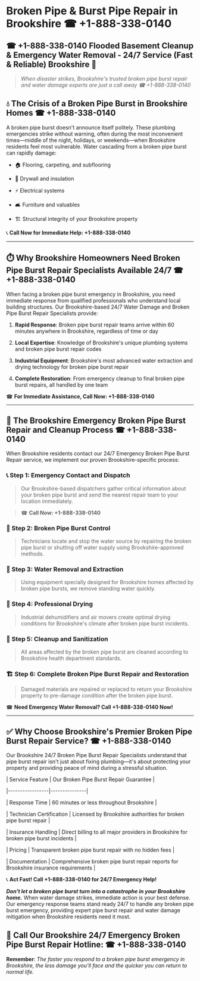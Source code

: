 # Broken Pipe & Burst Pipe Repair in Brookshire ☎ +1-888-338-0140  
## ☎ +1-888-338-0140 Flooded Basement Cleanup & Emergency Water Removal - 24/7 Service (Fast & Reliable) Brookshire 🚨  

> *When disaster strikes, Brookshire's trusted broken pipe burst repair and water damage experts are just a call away ☎ +1-888-338-0140*  

## 💧 The Crisis of a Broken Pipe Burst in Brookshire Homes ☎ +1-888-338-0140  

A broken pipe burst doesn't announce itself politely. These plumbing emergencies strike without warning, often during the most inconvenient times—middle of the night, holidays, or weekends—when Brookshire residents feel most vulnerable. Water cascading from a broken pipe burst can rapidly damage:  

* 🏠 Flooring, carpeting, and subflooring  
* 🧱 Drywall and insulation  
* ⚡ Electrical systems  
* 🛋️ Furniture and valuables  
* 🏗️ Structural integrity of your Brookshire property  

📞 **Call Now for Immediate Help: +1-888-338-0140**  

---  

## ⏱️ Why Brookshire Homeowners Need Broken Pipe Burst Repair Specialists Available 24/7 ☎ +1-888-338-0140  

When facing a broken pipe burst emergency in Brookshire, you need immediate response from qualified professionals who understand local building structures. Our Brookshire-based 24/7 Water Damage and Broken Pipe Burst Repair Specialists provide:  

1. **Rapid Response**: Broken pipe burst repair teams arrive within 60 minutes anywhere in Brookshire, regardless of time or day  
2. **Local Expertise**: Knowledge of Brookshire's unique plumbing systems and broken pipe burst repair codes  
3. **Industrial Equipment**: Brookshire's most advanced water extraction and drying technology for broken pipe burst repair  
4. **Complete Restoration**: From emergency cleanup to final broken pipe burst repairs, all handled by one team  

☎ **For Immediate Assistance, Call Now: +1-888-338-0140**  

---  

## 🔧 The Brookshire Emergency Broken Pipe Burst Repair and Cleanup Process ☎ +1-888-338-0140  

When Brookshire residents contact our 24/7 Emergency Broken Pipe Burst Repair service, we implement our proven Brookshire-specific process:  

### 📞 Step 1: Emergency Contact and Dispatch  
> Our Brookshire-based dispatchers gather critical information about your broken pipe burst and send the nearest repair team to your location immediately.  
> ☎ **Call Now: +1-888-338-0140**  

### 🚿 Step 2: Broken Pipe Burst Control  
> Technicians locate and stop the water source by repairing the broken pipe burst or shutting off water supply using Brookshire-approved methods.  

### 🌊 Step 3: Water Removal and Extraction  
> Using equipment specially designed for Brookshire homes affected by broken pipe bursts, we remove standing water quickly.  

### 💨 Step 4: Professional Drying  
> Industrial dehumidifiers and air movers create optimal drying conditions for Brookshire's climate after broken pipe burst incidents.  

### 🧼 Step 5: Cleanup and Sanitization  
> All areas affected by the broken pipe burst are cleaned according to Brookshire health department standards.  

### 🏗️ Step 6: Complete Broken Pipe Burst Repair and Restoration  
> Damaged materials are repaired or replaced to return your Brookshire property to pre-damage condition after the broken pipe burst.  

☎ **Need Emergency Water Removal? Call +1-888-338-0140 Now!**  

---  

## ✅ Why Choose Brookshire's Premier Broken Pipe Burst Repair Service? ☎ +1-888-338-0140  

Our Brookshire 24/7 Broken Pipe Burst Repair Specialists understand that pipe burst repair isn't just about fixing plumbing—it's about protecting your property and providing peace of mind during a stressful situation.  

| Service Feature | Our Broken Pipe Burst Repair Guarantee |  
|-----------------|---------------|  
| Response Time | 60 minutes or less throughout Brookshire |  
| Technician Certification | Licensed by Brookshire authorities for broken pipe burst repair |  
| Insurance Handling | Direct billing to all major providers in Brookshire for broken pipe burst incidents |  
| Pricing | Transparent broken pipe burst repair with no hidden fees |  
| Documentation | Comprehensive broken pipe burst repair reports for Brookshire insurance requirements |  

📞 **Act Fast! Call +1-888-338-0140 for 24/7 Emergency Help!**  

***Don't let a broken pipe burst turn into a catastrophe in your Brookshire home.*** When water damage strikes, immediate action is your best defense. Our emergency response teams stand ready 24/7 to handle any broken pipe burst emergency, providing expert pipe burst repair and water damage mitigation when Brookshire residents need it most.  

## 📱 Call Our Brookshire 24/7 Emergency Broken Pipe Burst Repair Hotline: ☎ +1-888-338-0140  

**Remember**: *The faster you respond to a broken pipe burst emergency in Brookshire, the less damage you'll face and the quicker you can return to normal life.*